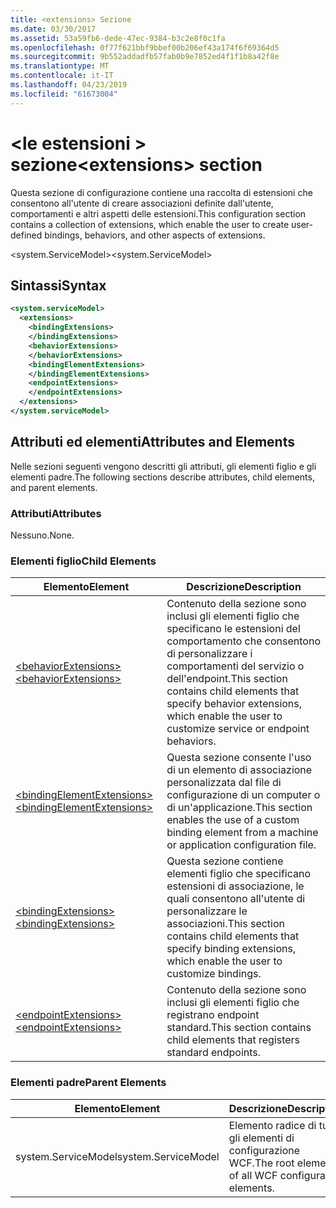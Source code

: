 ```yaml
---
title: <extensions> Sezione
ms.date: 03/30/2017
ms.assetid: 53a59fb6-dede-47ec-9384-b3c2e8f0c1fa
ms.openlocfilehash: 0f77f621bbf9bbef00b206ef43a174f6f69364d5
ms.sourcegitcommit: 9b552addadfb57fab0b9e7852ed4f1f1b8a42f8e
ms.translationtype: MT
ms.contentlocale: it-IT
ms.lasthandoff: 04/23/2019
ms.locfileid: "61673004"
---
```

# <a name="extensions-section"></a><span data-ttu-id="59520-102">\<le estensioni > sezione</span><span class="sxs-lookup"><span data-stu-id="59520-102">\<extensions> section</span></span>
<span data-ttu-id="59520-103">Questa sezione di configurazione contiene una raccolta di estensioni che consentono all'utente di creare associazioni definite dall'utente, comportamenti e altri aspetti delle estensioni.</span><span class="sxs-lookup"><span data-stu-id="59520-103">This configuration section contains a collection of extensions, which enable the user to create user-defined bindings, behaviors, and other aspects of extensions.</span></span>  
  
<span data-ttu-id="59520-104">\<system.ServiceModel></span><span class="sxs-lookup"><span data-stu-id="59520-104">\<system.ServiceModel></span></span>  
  
## <a name="syntax"></a><span data-ttu-id="59520-105">Sintassi</span><span class="sxs-lookup"><span data-stu-id="59520-105">Syntax</span></span>  
  
```xml  
<system.serviceModel>
  <extensions>
    <bindingExtensions>
    </bindingExtensions>
    <behaviorExtensions>
    </behaviorExtensions>
    <bindingElementExtensions>
    </bindingElementExtensions>
    <endpointExtensions>
    </endpointExtensions>
  </extensions>
</system.serviceModel>
```  
  
## <a name="attributes-and-elements"></a><span data-ttu-id="59520-106">Attributi ed elementi</span><span class="sxs-lookup"><span data-stu-id="59520-106">Attributes and Elements</span></span>  
 <span data-ttu-id="59520-107">Nelle sezioni seguenti vengono descritti gli attributi, gli elementi figlio e gli elementi padre.</span><span class="sxs-lookup"><span data-stu-id="59520-107">The following sections describe attributes, child elements, and parent elements.</span></span>  
  
### <a name="attributes"></a><span data-ttu-id="59520-108">Attributi</span><span class="sxs-lookup"><span data-stu-id="59520-108">Attributes</span></span>  
 <span data-ttu-id="59520-109">Nessuno.</span><span class="sxs-lookup"><span data-stu-id="59520-109">None.</span></span>  
  
### <a name="child-elements"></a><span data-ttu-id="59520-110">Elementi figlio</span><span class="sxs-lookup"><span data-stu-id="59520-110">Child Elements</span></span>  
  
|<span data-ttu-id="59520-111">Elemento</span><span class="sxs-lookup"><span data-stu-id="59520-111">Element</span></span>|<span data-ttu-id="59520-112">Descrizione</span><span class="sxs-lookup"><span data-stu-id="59520-112">Description</span></span>|  
|-------------|-----------------|  
|[<span data-ttu-id="59520-113">\<behaviorExtensions></span><span class="sxs-lookup"><span data-stu-id="59520-113">\<behaviorExtensions></span></span>](../../../../../docs/framework/configure-apps/file-schema/wcf/behaviorextensions.md)|<span data-ttu-id="59520-114">Contenuto della sezione sono inclusi gli elementi figlio che specificano le estensioni del comportamento che consentono di personalizzare i comportamenti del servizio o dell'endpoint.</span><span class="sxs-lookup"><span data-stu-id="59520-114">This section contains child elements that specify behavior extensions, which enable the user to customize service or endpoint behaviors.</span></span>|  
|[<span data-ttu-id="59520-115">\<bindingElementExtensions></span><span class="sxs-lookup"><span data-stu-id="59520-115">\<bindingElementExtensions></span></span>](../../../../../docs/framework/configure-apps/file-schema/wcf/bindingelementextensions.md)|<span data-ttu-id="59520-116">Questa sezione consente l'uso di un elemento di associazione personalizzata dal file di configurazione di un computer o di un'applicazione.</span><span class="sxs-lookup"><span data-stu-id="59520-116">This section enables the use of a custom binding element from a machine or application configuration file.</span></span>|  
|[<span data-ttu-id="59520-117">\<bindingExtensions></span><span class="sxs-lookup"><span data-stu-id="59520-117">\<bindingExtensions></span></span>](../../../../../docs/framework/configure-apps/file-schema/wcf/bindingextensions.md)|<span data-ttu-id="59520-118">Questa sezione contiene elementi figlio che specificano estensioni di associazione, le quali consentono all'utente di personalizzare le associazioni.</span><span class="sxs-lookup"><span data-stu-id="59520-118">This section contains child elements that specify binding extensions, which enable the user to customize bindings.</span></span>|  
|[<span data-ttu-id="59520-119">\<endpointExtensions></span><span class="sxs-lookup"><span data-stu-id="59520-119">\<endpointExtensions></span></span>](../../../../../docs/framework/configure-apps/file-schema/wcf/endpointextensions.md)|<span data-ttu-id="59520-120">Contenuto della sezione sono inclusi gli elementi figlio che registrano endpoint standard.</span><span class="sxs-lookup"><span data-stu-id="59520-120">This section contains child elements that registers standard endpoints.</span></span>|  
  
### <a name="parent-elements"></a><span data-ttu-id="59520-121">Elementi padre</span><span class="sxs-lookup"><span data-stu-id="59520-121">Parent Elements</span></span>  
  
|<span data-ttu-id="59520-122">Elemento</span><span class="sxs-lookup"><span data-stu-id="59520-122">Element</span></span>|<span data-ttu-id="59520-123">Descrizione</span><span class="sxs-lookup"><span data-stu-id="59520-123">Description</span></span>|  
|-------------|-----------------|  
|<span data-ttu-id="59520-124">system.ServiceModel</span><span class="sxs-lookup"><span data-stu-id="59520-124">system.ServiceModel</span></span>|<span data-ttu-id="59520-125">Elemento radice di tutti gli elementi di configurazione WCF.</span><span class="sxs-lookup"><span data-stu-id="59520-125">The root element of all WCF configuration elements.</span></span>|
